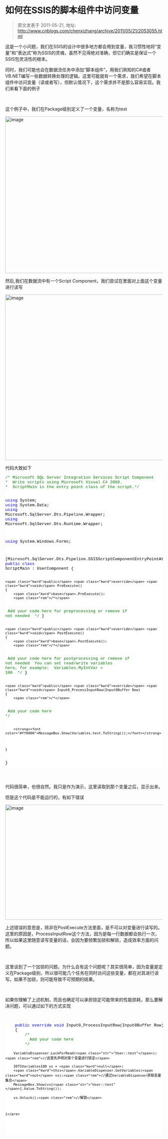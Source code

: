 # 如何在SSIS的脚本组件中访问变量 
> 原文发表于 2011-05-21, 地址: http://www.cnblogs.com/chenxizhang/archive/2011/05/21/2053055.html 


<p>这是一个小问题，我们在SSIS的设计中很多地方都会用到变量，我习惯性地将“变量”和“表达式”称为SSIS的灵魂，虽然不见得绝对准确，但它们确实是保证一个SSIS包灵活性的根本。</p> <p>同时，我们可能也会在数据流任务中添加“脚本组件”，用我们熟知的C#或者VB.NET编写一些数据转换处理的逻辑。这里可能就有一个需求，我们希望在脚本组件中访问变量（读或者写），但默认情况下，这个需求并不是那么容易实现。我们来看下面的例子</p> <p>&nbsp;</p> <p>这个例子中，我们在Package级别定义了一个变量，名称为test</p> <p><a href="http://www.xizhang.com/blogimages/SSIS_11646/image.png"><img title="image" border="0" alt="image" src="http://www.xizhang.com/blogimages/SSIS_11646/image_thumb.png" width="1042" height="500"></a></p> <p>然后,我们在数据流中有一个Script Component，我们尝试在里面对上面这个变量进行读写</p> <p><a href="http://www.xizhang.com/blogimages/SSIS_11646/image_3.png"><img title="image" border="0" alt="image" src="http://www.xizhang.com/blogimages/SSIS_11646/image_thumb_3.png" width="838" height="528"></a></p> <p>代码大致如下</p><pre class="csharpcode"><span class="rem">/* Microsoft SQL Server Integration Services Script Component</span>
<span class="rem">*  Write scripts using Microsoft Visual C# 2008.</span>
<span class="rem">*  ScriptMain is the entry point class of the script.*/</span>

<span class="kwrd">using</span> System;
<span class="kwrd">using</span> System.Data;
<span class="kwrd">using</span> Microsoft.SqlServer.Dts.Pipeline.Wrapper;
<span class="kwrd">using</span> Microsoft.SqlServer.Dts.Runtime.Wrapper;

<span class="kwrd">using</span> System.Windows.Forms;


[Microsoft.SqlServer.Dts.Pipeline.SSISScriptComponentEntryPointAttribute]
<span class="kwrd">public</span> <span class="kwrd">class</span> ScriptMain : UserComponent
{

    <span class="kwrd">public</span> <span class="kwrd">override</span> <span class="kwrd">void</span> PreExecute()
    {
        <span class="kwrd">base</span>.PreExecute();
        <span class="rem">/*</span>
<span class="rem">          Add your code here for preprocessing or remove if not needed</span>
<span class="rem">        */</span>
    }

    <span class="kwrd">public</span> <span class="kwrd">override</span> <span class="kwrd">void</span> PostExecute()
    {
        <span class="kwrd">base</span>.PostExecute();
        <span class="rem">/*</span>
<span class="rem">          Add your code here for postprocessing or remove if not needed</span>
<span class="rem">          You can set read/write variables here, for example:</span>
<span class="rem">          Variables.MyIntVar = 100</span>
<span class="rem">        */</span>
    }

    <span class="kwrd">public</span> <span class="kwrd">override</span> <span class="kwrd">void</span> Input0_ProcessInputRow(Input0Buffer Row)
    {
        <span class="rem">/*</span>
<span class="rem">          Add your code here</span>
<span class="rem">        */</span>


        <strong><font color="#ff0000">MessageBox.Show(Variables.test.ToString());</font></strong>
        
        
        
    }

}
</pre>
<style type="text/css">.csharpcode, .csharpcode pre
{
	font-size: small;
	color: black;
	font-family: consolas, "Courier New", courier, monospace;
	background-color: #ffffff;
	/*white-space: pre;*/
}
.csharpcode pre { margin: 0em; }
.csharpcode .rem { color: #008000; }
.csharpcode .kwrd { color: #0000ff; }
.csharpcode .str { color: #006080; }
.csharpcode .op { color: #0000c0; }
.csharpcode .preproc { color: #cc6633; }
.csharpcode .asp { background-color: #ffff00; }
.csharpcode .html { color: #800000; }
.csharpcode .attr { color: #ff0000; }
.csharpcode .alt 
{
	background-color: #f4f4f4;
	width: 100%;
	margin: 0em;
}
.csharpcode .lnum { color: #606060; }
</style>


<p>&nbsp;</p>
<p>代码很简单，也很自然。我只是作为演示，这里读取到那个变量之后，显示出来。</p>
<p>但是这个代码是不能运行的，有如下错误</p>
<p><a href="http://www.xizhang.com/blogimages/SSIS_11646/image_4.png"><img title="image" border="0" alt="image" src="http://www.xizhang.com/blogimages/SSIS_11646/image_thumb_4.png" width="505" height="367"></a></p>
<p>上述错误的意思是，除非在PostExecute方法里面，是不可以对变量进行读写的。这里的原因是，ProcessInputRow这个方法，因为是每一行数据都会执行一次，所以如果这里随意读写变量的话，会因为要频繁加锁和解锁，造成效率方面的问题。</p>
<p>&nbsp;</p>
<p>这里谈到了一个加锁的问题。为什么会有这个问题呢？其实很简单，因为变量是定义在Package级别，所以很可能几个任务在同时访问这些变量，都在对其进行读写。如果不加锁，则可能导致不可预期的结果。</p>
<p>&nbsp;</p>
<p>如果你理解了上述机制，而且也确定可以承担锁定可能带来的性能损耗，那么要解决问题，可以通过如下的方式实现</p>
<p>&nbsp;</p><pre class="csharpcode">
    <span class="kwrd">public</span> <span class="kwrd">override</span> <span class="kwrd">void</span> Input0_ProcessInputRow(Input0Buffer Row)
    {
        <span class="rem">/*</span>
<span class="rem">          Add your code here</span>
<span class="rem">        */</span>

        VariableDispenser.LockForRead(<span class="str">"User::test"</span>);<span class="rem">//这里先声明对某个变量进行锁定</span>

        IDTSVariables100 vs = <span class="kwrd">null</span>;
        <span class="kwrd">this</span>.VariableDispenser.GetVariables(<span class="kwrd">out</span> vs);<span class="rem">//通过VariableDispenser获取变量集合</span>
        MessageBox.Show(vs[<span class="str">"User::test"</span>].Value.ToString());

        vs.Unlock();<span class="rem">//解锁</span>
       
        
        
    }</pre>
<style type="text/css">.csharpcode, .csharpcode pre
{
	font-size: small;
	color: black;
	font-family: consolas, "Courier New", courier, monospace;
	background-color: #ffffff;
	/*white-space: pre;*/
}
.csharpcode pre { margin: 0em; }
.csharpcode .rem { color: #008000; }
.csharpcode .kwrd { color: #0000ff; }
.csharpcode .str { color: #006080; }
.csharpcode .op { color: #0000c0; }
.csharpcode .preproc { color: #cc6633; }
.csharpcode .asp { background-color: #ffff00; }
.csharpcode .html { color: #800000; }
.csharpcode .attr { color: #ff0000; }
.csharpcode .alt 
{
	background-color: #f4f4f4;
	width: 100%;
	margin: 0em;
}
.csharpcode .lnum { color: #606060; }
</style>